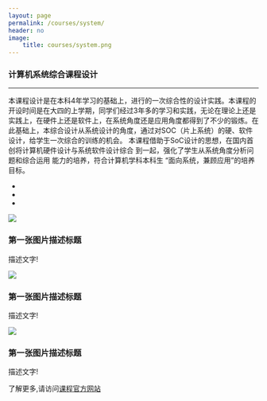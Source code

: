 ```yaml
---
layout: page
permalink: /courses/system/
header: no
image:
    title: courses/system.png
---
```


### 计算机系统综合课程设计

---

本课程设计是在本科4年学习的基础上，进行的一次综合性的设计实践。本课程的开设时间是在大四的上学期，同学们经过3年多的学习和实践，无论在理论上还是实践上，在硬件上还是软件上，在系统角度还是应用角度都得到了不少的锻炼。在此基础上，本综合设计从系统设计的角度，通过对SOC（片上系统）的硬、软件设计，给学生一次综合的训练的机会。 本课程借助于SoC设计的思想，在国内首创将计算机硬件设计与系统软件设计综合 到一起，强化了学生从系统角度分析问题和综合运用 能力的培养，符合计算机学科本科生 “面向系统，兼顾应用”的培养目标。
<div id="demo" class="carousel slide" data-ride="carousel">
 
  <!-- 指示符 -->
  <ul class="carousel-indicators">
    <li data-target="#demo" data-slide-to="0" class="active"></li>
    <li data-target="#demo" data-slide-to="1"></li>
    <li data-target="#demo" data-slide-to="2"></li>
  </ul>
 
  <!-- 轮播图片 -->
  <div class="carousel-inner">
    <div class="carousel-item active">
      <img src="https://static.runoob.com/images/mix/img_fjords_wide.jpg">
      <div class="carousel-caption">
    <h3>第一张图片描述标题</h3>
    <p>描述文字!</p>
  </div>
    </div>
    <div class="carousel-item">
      <img src="https://static.runoob.com/images/mix/img_nature_wide.jpg">
      <div class="carousel-caption">
    <h3>第一张图片描述标题</h3>
    <p>描述文字!</p>
  </div>
    </div>
    <div class="carousel-item">
      <img src="https://static.runoob.com/images/mix/img_mountains_wide.jpg">
      <div class="carousel-caption">
    <h3>第一张图片描述标题</h3>
    <p>描述文字!</p>
  </div>
    </div>
  </div>
 
  <!-- 左右切换按钮 -->
  <a class="carousel-control-prev" href="#demo" data-slide="prev">
    <span class="carousel-control-prev-icon"></span>
  </a>
  <a class="carousel-control-next" href="#demo" data-slide="next">
    <span class="carousel-control-next-icon"></span>
  </a>
</div>

了解更多,请访问[课程官方网站](http://wwww.njyangqs.com/xtzhkcsj/Default.aspx)
